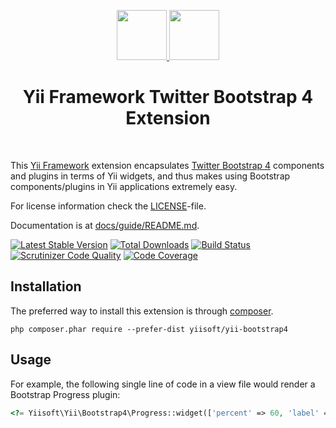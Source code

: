 <p align="center">
    <a href="https://github.com/yiisoft" target="_blank">
        <img src="https://avatars0.githubusercontent.com/u/993323" height="80px">
    </a>
    <a href="http://getbootstrap.com/" target="_blank" rel="external">
        <img src="https://v4-alpha.getbootstrap.com/assets/brand/bootstrap-solid.svg" height="80px">
    </a>
    <h1 align="center">Yii Framework Twitter Bootstrap 4 Extension</h1>
    <br>
</p>

This [Yii Framework] extension encapsulates [Twitter Bootstrap 4] components
and plugins in terms of Yii widgets, and thus makes using Bootstrap components/plugins
in Yii applications extremely easy.

[Yii Framework]:        http://www.yiiframework.com/
[Twitter Bootstrap 4]:  https://getbootstrap.com/docs/4.1/getting-started/introduction/

For license information check the [LICENSE](LICENSE.md)-file.

Documentation is at [docs/guide/README.md](docs/guide/README.md).

[![Latest Stable Version](https://poser.pugx.org/yiisoft/yii-bootstrap4/v/stable.png)](https://packagist.org/packages/yiisoft/yii-bootstrap4)
[![Total Downloads](https://poser.pugx.org/yiisoft/yii-bootstrap4/downloads.png)](https://packagist.org/packages/yiisoft/yii-bootstrap4)
[![Build Status](https://travis-ci.com/yiisoft/yii-bootstrap4.svg?branch=master)](https://travis-ci.com/yiisoft/yii-bootstrap4)
[![Scrutinizer Code Quality](https://scrutinizer-ci.com/g/yiisoft/yii-bootstrap4/badges/quality-score.png?b=master)](https://scrutinizer-ci.com/g/yiisoft/yii-bootstrap4/?branch=master)
[![Code Coverage](https://scrutinizer-ci.com/g/yiisoft/yii-bootstrap4/badges/coverage.png?b=master)](https://scrutinizer-ci.com/g/yiisoft/yii-bootstrap4/?branch=master)

Installation
------------

The preferred way to install this extension is through [composer](http://getcomposer.org/download/).

```
php composer.phar require --prefer-dist yiisoft/yii-bootstrap4
```

Usage
----

For example, the following
single line of code in a view file would render a Bootstrap Progress plugin:

```php
<?= Yiisoft\Yii\Bootstrap4\Progress::widget(['percent' => 60, 'label' => 'test']) ?>
```
